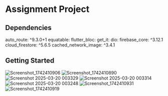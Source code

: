 # Assignment Project

## Dependencies
  auto_route: ^9.3.0+1 
  equatable: 
  flutter_bloc: 
  get_it: 
  dio:
  firebase_core: ^3.12.1
  cloud_firestore: ^5.6.5
  cached_network_image: ^3.4.1


## Getting Started


![Screenshot_1742410906](https://github.com/user-attachments/assets/54a21ce3-bb1c-4c8b-9358-9745475d5f9a)
![Screenshot_1742410890](https://github.com/user-attachments/assets/c98a578c-3494-4e25-aeb6-6bc5470dc047)
![Screenshot 2025-03-20 003329](https://github.com/user-attachments/assets/e341cf99-c861-484a-9a27-74da5f21ea9d)
![Screenshot 2025-03-20 003314](https://github.com/user-attachments/assets/8908dc0f-78c3-42c7-9d0d-3bf6782af837)
![Screenshot 2025-03-20 003248](https://github.com/user-attachments/assets/93375b8c-ce7b-4940-b510-e462ade575df)
![Screenshot_1742410931](https://github.com/user-attachments/assets/138edf2b-29f6-4c5f-a4f9-6e626ad67c05)
![Screenshot_1742410919](https://github.com/user-attachments/assets/54d7c45c-8a6f-471d-a848-7b90787810da)
